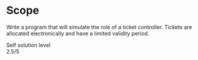 # Scope
Write a program that will simulate the role of a ticket controller. Tickets are allocated electronically and have a limited validity period. <br/>

Self solution level<br/>
2.5/5
